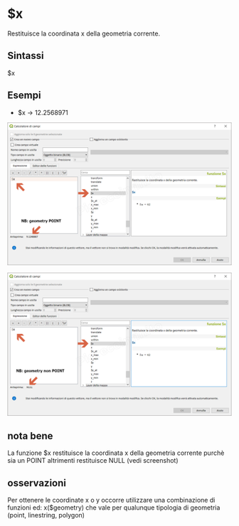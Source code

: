 # $x

Restituisce la coordinata x della geometria corrente.

## Sintassi

$x

## Esempi

* $x → 12.2568971

![](/img/geometria/$x/$x1.png)

![](/img/geometria/$x/$x2.png)

## nota bene

La funzione $x restituisce la coordinata x della geometria corrente purchè sia un POINT altrimenti restituisce NULL (vedi screenshot)

## osservazioni

Per ottenere le coordinate x o y occorre utilizzare una combinazione di funzioni ed: x($geometry) che vale per qualunque tipologia di geometria (point, linestring, polygon)
